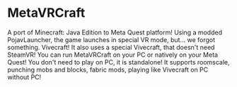 # MetaVRCraft
A port of Minecraft: Java Edition to Meta Quest platform! Using a modded PojavLauncher, the game launches in special VR mode, but... we forgot something. Vivecraft! It also uses a special Vivecraft, that doesn't need SteamVR! You can run MetaVRCraft on your PC or natively on your Meta Quest! You don't need to play on PC, it is standalone! It supports roomscale, punching mobs and blocks, fabric mods, playing like Vivecraft on PC without PC!
